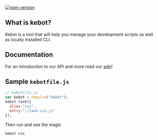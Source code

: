 [![npm version](https://badge.fury.io/js/kebot.svg)](https://badge.fury.io/js/kebot)

## What is kebot?

Kebot is a tool that will help you manage your development scripts as well as locally installed CLI.

## Documentation

For an introduction to our API and more read our [wiki](https://github.com/wilsson/kebot/wiki)!

## Sample `kebotfile.js`

```js
// kebotfile.js
var kebot = require("kebot");
kebot.task({
  alias:"css",
  entry:"./task-css.js"
});
```

Then run and see the magic

```bash
kebot css
```